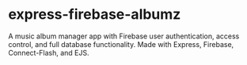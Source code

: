 # express-firebase-albumz
A music album manager app with Firebase user authentication, access control, and full database functionality. Made with Express, Firebase, Connect-Flash, and EJS.
